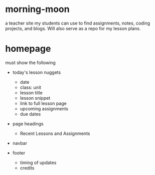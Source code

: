 # morning-moon
a teacher site my students can use to find assignments, notes, coding projects, and blogs. Will also serve as a repo for my lesson plans.

# homepage

must show the following

* today's lesson nuggets

  * date
  * class: unit
  * lesson title
  * lesson snippet
  * link to full lesson page
  * upcoming assignments
  * due dates

* page headings

  * Recent Lessons and Assignments

* navbar
* footer

  * timing of updates
  * credits
